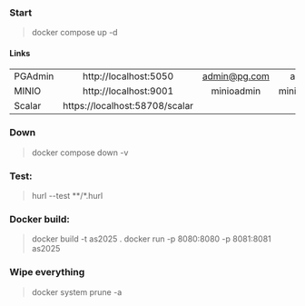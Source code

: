 
### Start
> docker compose up -d

#### Links
| | | | |
|-|:-:|:-:|:------: |
PGAdmin | http://localhost:5050 |admin@pg.com | admin
MINIO | http://localhost:9001 | minioadmin | minioadmin
Scalar | https://localhost:58708/scalar

### Down
> docker compose down -v

### Test:
> hurl --test **/*.hurl

### Docker build:
> docker build -t as2025 .
> docker run -p 8080:8080 -p 8081:8081 as2025

### Wipe everything
> docker system prune -a